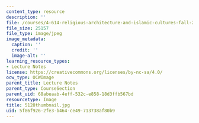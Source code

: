 ```yaml
---
content_type: resource
description: ''
file: /courses/4-614-religious-architecture-and-islamic-cultures-fall-2002/5f86f9262fe3b464ce49713738af80b9_5128thumbnail.jpg
file_size: 25157
file_type: image/jpeg
image_metadata:
  caption: ''
  credit: ''
  image-alt: ''
learning_resource_types:
- Lecture Notes
license: https://creativecommons.org/licenses/by-nc-sa/4.0/
ocw_type: OCWImage
parent_title: Lecture Notes
parent_type: CourseSection
parent_uid: 68abeaab-4eff-532c-e858-18d3ffb567bd
resourcetype: Image
title: 5128thumbnail.jpg
uid: 5f86f926-2fe3-b464-ce49-713738af80b9
---
```

